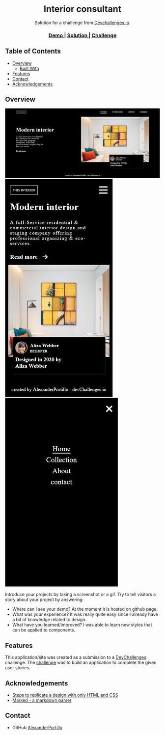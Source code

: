 <h1 align="center">Interior consultant</h1>

<div align="center">
   Solution for a challenge from  <a href="http://devchallenges.io" target="_blank">Devchallenges.io</a>.
</div>

<div align="center">
  <h3>
    <a href="https://alexanderportillo.github.io/Interior-consultant/">
      Demo
    </a>
    <span> | </span>
    <a href="https://github.com/alexanderportillo/Interior-consultant">
      Solution
    </a>
    <span> | </span>
    <a href="https://devchallenges.io/challenges/Jymh2b2FyebRTUljkNcb">
      Challenge
    </a>
  </h3>
</div>

<!-- TABLE OF CONTENTS -->

## Table of Contents

- [Overview](#overview)
  - [Built With](#built-with)
- [Features](#features)
- [Contact](#contact)
- [Acknowledgements](#acknowledgements)

<!-- OVERVIEW -->

## Overview

![screenshot](Src/Img/Screenshot%20Interior%20consultant.png)
![screenshot](Src/Img/Screenshot%20Interior%20consultant%20mobile.png)
![screenshot](Src/Img/Screenshot%20Interior%20consultant%20mobile%20menu.png)

Introduce your projects by taking a screenshot or a gif. Try to tell visitors a story about your project by answering:

- Where can I see your demo?
  At the moment it is hosted on github page.
- What was your experience?
  It was really quite easy since I already have a bit of knowledge related to design.
- What have you learned/improved?
  I was able to learn new styles that can be applied to components.

## Features

<!-- List the features of your application or follow the template. Don't share the figma file here :) -->

This application/site was created as a submission to a [DevChallenges](https://devchallenges.io/challenges) challenge. The [challenge](https://devchallenges.io/challenges/Jymh2b2FyebRTUljkNcb) was to build an application to complete the given user stories.

## Acknowledgements

<!-- This section should list any articles or add-ons/plugins that helps you to complete the project. This is optional but it will help you in the future. For exmpale -->

- [Steps to replicate a design with only HTML and CSS](https://devchallenges-blogs.web.app/how-to-replicate-design/)
- [Marked - a markdown parser](https://github.com/chjj/marked)

## Contact

<!-- - Website [your-website.com](https://{your-web-site-link}) -->

- GitHub [AlexanderPortillo](https://github.com/AlexanderPortillo)
<!-- - Twitter [@your-twitter](https://{twitter.com/your-username}) -->
